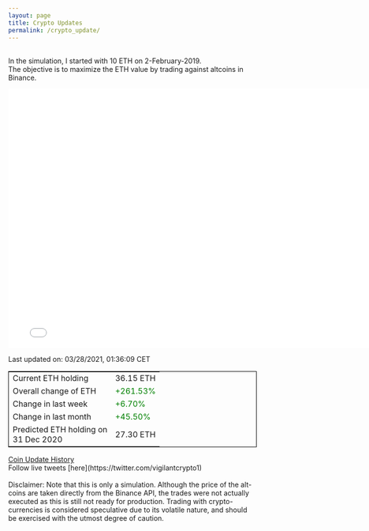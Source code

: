 ```yaml
---
layout: page
title: Crypto Updates
permalink: /crypto_update/
---
```

<!-- Global site tag (gtag.js) - Google Analytics -->
<script async src="https://www.googletagmanager.com/gtag/js?id=UA-103831149-5"></script>
<script>
  window.dataLayer = window.dataLayer || [];
  function gtag(){dataLayer.push(arguments);}
  gtag('js', new Date());

  gtag('config', 'UA-103831149-5');
</script>
<br>In the simulation, I started with 10 ETH on 2-February-2019.<br>The objective is to maximize the ETH value by trading against altcoins 
in Binance.

<iframe width="775" height="525" frameborder="0" scrolling="no" src="//plotly.com/~vikramaditya91/109.embed"></iframe>

Last updated on: 03/28/2021, 01:36:09 CET 
<table style="border:1px solid black;margin-left:auto;margin-right:auto;">
	<tbody>
	<tr>
		<td>Current ETH holding</td>
		<td>     36.15 ETH</td>
	</tr>
	<tr>
		<td>Overall change of ETH</td>
		<td><font color="green">+261.53%</font></td>
	</tr>
	<tr>
		<td>Change in last week</td>
		<td><font color="green">+6.70%</font></td>
	</tr>
	<tr>
		<td>Change in last month</td>
		<td><font color="green">+45.50%</font></td>
	</tr>
    <tr>
		<td>Predicted ETH holding on<br>31 Dec 2020</td>
		<td>     27.30 ETH</td>
	</tr>
	</tbody>
</table>
<a href="{{ site.baseurl }}/crypto_history">Coin Update History</a>
<br>
Follow live tweets [here](https://twitter.com/vigilantcrypto1)
<br>
<br>
Disclaimer:
Note that this is only a simulation. Although the price of the alt-coins are taken directly from the Binance API, the trades were not actually executed as this is still not ready for production.
Trading with crypto-currencies is considered speculative due to its volatile nature, and should be exercised with the utmost degree of caution.